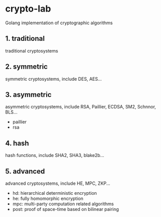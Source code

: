 # crypto-lab
Golang implementation of cryptographic algorithms 

## 1. traditional
traditional cryptosystems

## 2. symmetric
symmetric cryptosystems, include DES, AES...

## 3. asymmetric
asymmetric cryptosystems, include RSA, Paillier, ECDSA, SM2, Schnnor, BLS...
- paillier
- rsa

## 4. hash
hash functions, include SHA2, SHA3, blake2b...

## 5. advanced
advanced cryptosystems, include HE, MPC, ZKP...
- hd: hierarchical deterministic encryption
- he: fully homomorphic encryption
- mpc: multi-party computation related algorithms
- post: proof of space-time based on bilinear pairing
